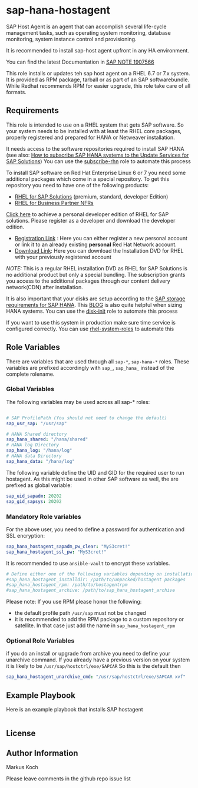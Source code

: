 sap-hana-hostagent
==================

SAP Host Agent is an agent that can accomplish several life-cycle management tasks, such as operating system monitoring, database monitoring, system instance control and provisioning.

It is recommended to install sap-host agent upfront in any HA environment.

You can find the latest Documentation in [SAP NOTE 1907566](https://launchpad.support.sap.com/#/notes/1907566)

This role installs or updates teh sap host agent on a RHEL 6.7 or 7.x system. It is provided as RPM package, tarball or as part of an SAP softwarebundle.
While Redhat recommends RPM for easier upgrade, this role take care of all formats.

Requirements
------------

This role is intended to use on a RHEL system that gets SAP software.
So your system needs to be installed with at least the RHEL core packages, properly registered and prepared for HANA or Netweaver installation.

It needs access to the software repositories required to install SAP HANA (see also: [How to subscribe SAP HANA systems to the Update Services for SAP Solutions](https://access.redhat.com/solutions/3075991))
You can use the [subscribe-rhn](https://galaxy.ansible.com/mk-ansible-roles/subscribe-rhn/)  role to automate this process

To install SAP software on Red Hat Enterprise Linux 6 or 7 you need some additional packages which come in a special repository. To get this repository you need to have one
of the following products:

 - [RHEL for SAP Solutions](https://access.redhat.com/solutions/3082481) (premium, standard, developer Edition)
 - [RHEL for Business Partner NFRs](https://partnercenter.redhat.com/NFRPageLayout)

[Click here](https://developers.redhat.com/products/sap/download/) to achieve a personal developer edition of RHEL for SAP solutions. Please register as a developer and download the developer edition.

- [Registration Link](http://developers.redhat.com/register) :
  Here you can either register a new personal account or link it to an already existing
  **personal** Red Hat Network account.
- [Download Link](https://access.redhat.com/downloads/content/69/ver=/rhel---7/7.2/x86_64/product-software):
  Here you can download the Installation DVD for RHEL with your previously registered
  account

*NOTE:* This is a regular RHEL installation DVD as RHEL for SAP Solutions is no additional
 product but only a special bundling. The subscription grants you access to the additional
 packages through our content delivery network(CDN) after installation.

It is also important that your disks are setup according to the [SAP storage requirements for SAP HANA](https://www.sap.com/documents/2015/03/74cdb554-5a7c-0010-82c7-eda71af511fa.html). This [BLOG](https://blogs.sap.com/2017/03/07/the-ultimate-guide-to-effective-sizing-of-sap-hana/) is also quite helpful when sizing HANA systems.
You can use the [disk-init](https://galaxy.ansible.com/mk-ansible-roles/disk-init/)  role to automate this process

If you want to use this system in production make sure time service is configured correctly. You can use [rhel-system-roles](https://access.redhat.com/articles/3050101) to automate this

Role Variables
--------------

There are variables that are used through all `sap-*`, `sap-hana-*` roles. These variables are prefixed accordingly with `sap_`, `sap_hana_` instead of the complete rolename.

### Global Variables

The following variables may be used across all sap-* roles:

```yaml

# SAP ProfilePath (You should not need to change the default)
sap_usr_sap: "/usr/sap"

# HANA Shared directory
sap_hana_shared: "/hana/shared"
# HANA log Directory
sap_hana_log: "/hana/log"
# HANA data Directory
sap_hana_data: "/hana/log"

```

The following variable define the UID and GID for the required user to run hostagent. As this might be used in other SAP software as well, the are prefixed as global variable:
```yaml
sap_uid_sapadm: 20202
sap_gid_sapsys: 20202
```

### Mandatory Role variables

For the above user, you need to define a password for authentication and SSL encryption:
```yaml
sap_hana_hostagent_sapadm_pw_clear: "MyS3cret!" 
sap_hana_hostagent_ssl_pw: "MyS3cret!"
```
It is recommended to use `ansible-vault` to encrypt these variables.

```yaml
# Define either one of the following variables depending on installation method
#sap_hana_hostagent_installdir: /path/to/unpacked/hostagent packages
#sap_hana_hostagent_rpm: /path/to/hostagentrpm
#sap_hana_hostagent_archive: /path/to/sap_hana_hostagent_archive
```
Please note: If you use RPM please honor the following:
- the default profile path `/usr/sap` must not be changed
- it is recommended to add the RPM package to a custom repository or satellite. In that case just add the name in `sap_hana_hostagent_rpm`



### Optional Role Variables

if you do an install or upgrade from archive you need to define your unarchive command. If you already have a previous version  on your system it is likely to be `/usr/sap/hostctrl/exe/SAPCAR`
So this is the default then
```yaml
sap_hana_hostagent_unarchive_cmd: "/usr/sap/hostctrl/exe/SAPCAR xvf"
```

Example Playbook
----------------

Here is an example playbook that installs SAP hostagent

```yaml

```

License
-------


Author Information
------------------

Markus Koch

Please leave comments in the github repo issue list
